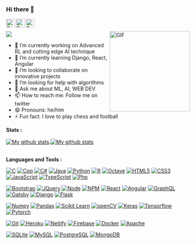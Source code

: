 ### Hi there 👋

<!--
**prabormukherjee/prabormukherjee** is a ✨ _special_ ✨ repository because its `README.md` (this file) appears on your GitHub profile.

Here are some ideas to get you started:
-->

<a href="https://twitter.com/prabormukherjee">
  <img align="left" alt="Prabor's Twitter" width="24px" src="https://cdn.jsdelivr.net/npm/simple-icons@v3/icons/twitter.svg" />
</a>
<a href="https://www.linkedin.com/in/prabormukherjee/">
  <img align="left" alt="Prabor's Linkdein" width="24px" src="https://cdn.jsdelivr.net/npm/simple-icons@v3/icons/linkedin.svg" />
</a>
<a href="https://github.com/prabormukherjee">
  <img align="left" alt="Prabor's Github" width="24px" src="https://cdn.jsdelivr.net/npm/simple-icons@v3/icons/github.svg" />
</a>

<br/>
<br/>
<img src="https://profile-counter.glitch.me/prabormukherjee/count.svg" />
<!-- <img src="https://komarev.com/ghpvc/?username=prabormukherjee" /> -->
<img height='220' align="right" src="https://media2.giphy.com/media/S0hxMGYFhEMzm/200.webp?cid=ecf05e473wwwpg2imb4825aimxkpwyrdu8y78k58om4i84rv&rid=200.webp" alt="GIF"/>

- 🔭 I’m currently working on Advanced RL and cutting edge AI technique    
- 🌱 I’m currently learning Django, React, Angular    
- 👯 I’m looking to collaborate on innovative projects    
- 🤔 I’m looking for help with algorithms     
- 💬 Ask me about ML, AI, WEB DEV    
- 📫 How to reach me: Follow me on twitter    
- 😄 Pronouns: he/him    
- ⚡ Fun fact: I love to play chess and football    

**Stats :**

<a href="#">
  <img align="center" src="https://github-readme-stats.vercel.app/api?username=prabormukherjee&count_private=true&show_icons=true&include_all_commits=true&title_color=fff&icon_color=79ff97&text_color=9f9f9f&bg_color=151515" alt="My github stats" />
</a>
<a href="#">
  <img align="center" src="https://github-readme-stats.vercel.app/api/top-langs/?username=prabormukherjee&layout=compact&langs_count=6&hide=smalltalk,cuda,dockerfile&theme=dark" alt="My github stats" />
</a>

<br/>
<br/>

**Languages and Tools :**

[![C](https://img.shields.io/badge/-C-A8B9CC?style=flat&logo=c&logoColor=white)](https://devdocs.io/c/)
[![Cpp](https://img.shields.io/badge/-C++-00599C?style=flat&logo=c%2B%2B&logoColor=white)](https://isocpp.org/)
[![C#](https://img.shields.io/badge/C%23-239120?style=flat&logo=c-sharp&logoColor=white)](https://docs.microsoft.com/en-us/dotnet/csharp/)
[![Java](https://img.shields.io/badge/-Java-F37C20?style=flat&logo=java&logoColor=white)](https://www.oracle.com/in/java/)
[![Python](https://img.shields.io/badge/-Python-3776AB?style=flat&logo=python&logoColor=white)](https://www.python.org/)
[![R](https://img.shields.io/badge/-R-276DC3?style=flat&logo=r&logoColor=white)](https://www.r-project.org/)
[![Octave](https://img.shields.io/badge/-Octave-0790C0?style=flat&logo=octave&logoColor=white)](https://www.gnu.org/software/octave/index)
[![HTML5](https://img.shields.io/badge/-HTML5-E34F26?style=flat&logo=html5&logoColor=white)](https://html.spec.whatwg.org/)
[![CSS3](https://img.shields.io/badge/-CSS3-1572B6?style=flat&logo=css3&logoColor=white)](https://www.w3.org/Style/CSS/)
[![JavaScript](https://img.shields.io/badge/-JavaScript-FF9800?style=flat&logo=javascript&logoColor=white)](https://www.javascript.com/)
[![TypeScript](https://img.shields.io/badge/-Typescript-007ACC?style=flat&logo=typescript&logoColor=white)](https://www.typescriptlang.org/)
[![Php](https://img.shields.io/badge/-Php-777BB4?style=flat&logo=php&logoColor=white)](https://www.php.net/)

[![Bootstrap](https://img.shields.io/badge/-Bootstrap-563D7C?style=flat&logo=bootstrap&logoColor=white)](https://getbootstrap.com/)
[![JQuery](https://img.shields.io/badge/-JQuery-8BC34A?style=flat&logo=jQuery&logoColor=ffffff)](https://jquery.com/)
[![Node](https://img.shields.io/badge/-Node.js-43853d?style=flat&logo=node.js&logoColor=ffffff)](https://nodejs.org/)
[![NPM](https://img.shields.io/badge/-NPM-cb3837?style=flat&logo=npm&logoColor=white)](https://npmjs.com/)
[![React](https://img.shields.io/badge/-React-61DAFB?style=flat&logo=react&logoColor=white)](https://reactjs.org/)
[![Angular](https://img.shields.io/badge/-Angular-DD0031?style=flat&logo=angular&logoColor=white)](https://angular.io/)
[![GraphQL](https://img.shields.io/badge/-GraphQL-E10098?style=flat&logo=graphql&logoColor=white)](https://graphql.org/)
[![Gatsby](https://img.shields.io/badge/-Gatsby-663399?style=flat&logo=gatsby&logoColor=white)](https://www.gatsbyjs.com/)
[![Django](https://img.shields.io/badge/-Django-092E20?style=flat&logo=django&logoColor=white)](https://www.djangoproject.com/)
[![Flask](https://img.shields.io/badge/-Flask-000000?style=flat&logo=flask&logoColor=white)](https://flask.palletsprojects.com/)

[![Numpy](https://img.shields.io/badge/Numpy-777BB4?style=flat&logo=numpy&logoColor=white)](https://numpy.org/)
[![Pandas](https://img.shields.io/badge/pandas-150458?style=flat&logo=pandas&logoColor=white)](https://pandas.pydata.org/)
[![Scikit Learn](https://img.shields.io/badge/scikit_learn-F7931E?style=flat&logo=scikit-learn&logoColor=white)](https://scikit-learn.org/)
[![openCV](https://img.shields.io/badge/opencv-5C3EE8?style=flat&logo=opencv&logoColor=white)](https://opencv.org/)
[![Keras](https://img.shields.io/badge/Keras-D00000?style=flat&logo=Keras&logoColor=white)](https://keras.io/)
[![Tensorflow](https://img.shields.io/badge/-Tensorflow-FF6F00?style=flat&logo=tensorflow&logoColor=white)](https://www.tensorflow.org/)
[![Pytorch](https://img.shields.io/badge/-pytorch-EE4C2C?style=flat&logo=pytorch&logoColor=white)](https://pytorch.org/)

[![Git](https://img.shields.io/badge/-Git-f05032?style=flat&logo=git&logoColor=white)](https://git-scm.com/)
[![Heroku](https://img.shields.io/badge/-Heroku-430098?style=flat&logo=heroku&logoColor=white)](https://www.heroku.com/)
[![Netlify](https://img.shields.io/badge/-Netlify-00C7B7?style=flat&logo=netlify&logoColor=white)](https://www.netlify.com/)
[![Firebase](https://img.shields.io/badge/-Firebase-FFCA28?style=flat&logo=firebase&logoColor=white)](https://firebase.google.com/)
[![Docker](https://img.shields.io/badge/-Docker-2496ED?style=flat&logo=docker&logoColor=white)](https://www.docker.com/)
[![Apache](https://img.shields.io/badge/-Apache-D22128?style=flat&logo=apache&logoColor=white)](https://www.apache.org/)

[![SQLite](https://img.shields.io/badge/-SQLite-003B57?style=flat&logo=sqlite&logoColor=white)](https://www.sqlite.org/)
[![MySQL](https://img.shields.io/badge/-MySQL-4479A1?style=flat&logo=mysql&logoColor=white)](https://www.mysql.com/)
[![PostgreSQL](https://img.shields.io/badge/-PostgreSQL-336791?style=flat&logo=postgresql&logoColor=white)](https://www.postgresql.org/)
[![MongoDB](https://img.shields.io/badge/-MongoDB-47A248?style=flat&logo=mongodb&logoColor=white)](https://www.mongodb.com/)


<!--
<a href="https://www.twitch.tv/username">
  <img align="left" alt="Prabor's twitch" width="24px" src="https://cdn.jsdelivr.net/npm/simple-icons@v3/icons/twitch.svg" />
</a>
<a href="https://codeforces.com/profile/username">
  <img align="left" alt="Prabor's codeforces" width="24px" src="https://cdn.jsdelivr.net/npm/simple-icons@v3/icons/codeforces.svg" />
</a>
<a href="https://www.codechef.com/users/username">
  <img align="left" alt="Prabor's codechef" width="24px" src="https://cdn.jsdelivr.net/npm/simple-icons@v3/icons/codechef.svg" />
</a>
-->


<!-- <img align="left" src = "https://github-readme-stats.vercel.app/api?username=prabormukherjee&count_private=true&show_icons=true&include_all_commits=true&title_color=fff&icon_color=79ff97&text_color=9f9f9f&bg_color=151515&" alt = "My github stats" />
<img align="center" src="https://github-readme-stats.vercel.app/api/top-langs/?username=prabormukherjee&layout=compact&langs_count=6&hide=smalltalk,cuda,dockerfile&theme=dark" alt = "My used pref." /> -->

<!--
[![Webpack](https://img.shields.io/badge/-Webpack-%232C3A42?style=flat&logo=webpack)](https://www.webpackjs.com/)
[![Sass](https://img.shields.io/badge/-Sass-00BCD4?style=flat&logo=sass&logoColor=ffffff)](https://sass-lang.com/)

[![Vim](https://img.shields.io/badge/-Vim-0066B1?style=flat&logo=vim&logoColor=white)](https://www.vim.org/)
[![Atom](https://img.shields.io/badge/-Atom-019733?style=flat&logo=atom&logoColor=white)](https://atom.io/)
[![Anaconda](https://img.shields.io/badge/-Anaconda-42B029?style=flat&logo=anaconda&logoColor=white)](https://www.anaconda.com/)
[![Jupyter](https://img.shields.io/badge/-Jupyter-F37626?style=flat&logo=jupyter&logoColor=white)](https://jupyter.org/)

[![Github](https://img.shields.io/badge/-Github-181717?style=flat&logo=github&logoColor=white)](https://github.com/)
[![Bitbucket](https://img.shields.io/badge/-Bitbucket-0052CC?style=flat&logo=bitbucket&logoColor=white)](https://bitbucket.org/)

[![Linux](https://img.shields.io/badge/-Linux-003791?style=flat&logo=linux&logoColor=white)](https://www.linux.org/)
[![Feodra](https://img.shields.io/badge/-Feodra-294172?style=flat&logo=fedora&logoColor=white)](https://getfedora.org/)
[![Ubuntu](https://img.shields.io/badge/-Ubuntu-E95420?style=flat&logo=ubuntu&logoColor=white)](https://ubuntu.com/)
[![Windows](https://img.shields.io/badge/-Windows-0078D6?style=flat&logo=windows&logoColor=white)](https://www.microsoft.com/en-in)

[![Stylus](https://img.shields.io/badge/-Stylus-ff6347?style=flat&logo=stylus&logoColor=ffffff)](https://stylus-lang.com/)
-->

<!-- https://github-readme-stats.vercel.app/api/top-langs/?username=prabormukherjee&layout=compact&exclude_repo=Yolo_v3&langs_count=21 -->
<!-- These are subjected to copyright @[prabor](https://github.com/prabormukjerjee) -->
